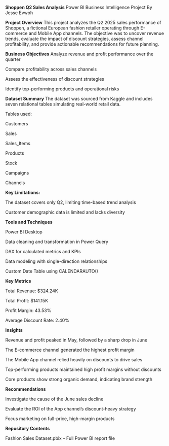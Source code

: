 **Shoppen Q2 Sales Analysis**
Power BI Business Intelligence Project
By Jesse Evwoh


**Project Overview**
This project analyzes the Q2 2025 sales performance of Shoppen, a fictional European fashion retailer operating through E-commerce and Mobile App channels. The objective was to uncover revenue trends, evaluate the impact of discount strategies, assess channel profitability, and provide actionable recommendations for future planning.


**Business Objectives**
Analyze revenue and profit performance over the quarter

Compare profitability across sales channels

Assess the effectiveness of discount strategies

Identify top-performing products and operational risks


**Dataset Summary**
The dataset was sourced from Kaggle and includes seven relational tables simulating real-world retail data.

Tables used:

Customers

Sales

Sales_Items

Products

Stock

Campaigns

Channels


**Key Limitations:**

The dataset covers only Q2, limiting time-based trend analysis

Customer demographic data is limited and lacks diversity


**Tools and Techniques**

Power BI Desktop

Data cleaning and transformation in Power Query

DAX for calculated metrics and KPIs

Data modeling with single-direction relationships

Custom Date Table using CALENDARAUTO()


**Key Metrics**

Total Revenue: $324.24K

Total Profit: $141.15K

Profit Margin: 43.53%

Average Discount Rate: 2.40%


**Insights**

Revenue and profit peaked in May, followed by a sharp drop in June

The E-commerce channel generated the highest profit margin

The Mobile App channel relied heavily on discounts to drive sales

Top-performing products maintained high profit margins without discounts

Core products show strong organic demand, indicating brand strength


**Recommendations**

Investigate the cause of the June sales decline

Evaluate the ROI of the App channel’s discount-heavy strategy

Focus marketing on full-price, high-margin products


**Repository Contents**

Fashion Sales Dataset.pbix – Full Power BI report file

